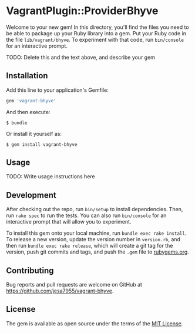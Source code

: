 # VagrantPlugin::ProviderBhyve

Welcome to your new gem! In this directory, you'll find the files you need to be able to package up your Ruby library into a gem. Put your Ruby code in the file `lib/vagrant/bhyve`. To experiment with that code, run `bin/console` for an interactive prompt.

TODO: Delete this and the text above, and describe your gem

## Installation

Add this line to your application's Gemfile:

```ruby
gem 'vagrant-bhyve'
```

And then execute:

    $ bundle

Or install it yourself as:

    $ gem install vagrant-bhyve

## Usage

TODO: Write usage instructions here

## Development

After checking out the repo, run `bin/setup` to install dependencies. Then, run `rake spec` to run the tests. You can also run `bin/console` for an interactive prompt that will allow you to experiment.

To install this gem onto your local machine, run `bundle exec rake install`. To release a new version, update the version number in `version.rb`, and then run `bundle exec rake release`, which will create a git tag for the version, push git commits and tags, and push the `.gem` file to [rubygems.org](https://rubygems.org).

## Contributing

Bug reports and pull requests are welcome on GitHub at https://github.com/jesa7955/vagrant-bhyve.


## License

The gem is available as open source under the terms of the [MIT License](http://opensource.org/licenses/MIT).

